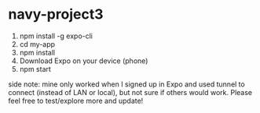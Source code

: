 # navy-project3
1. npm install -g expo-cli
2. cd my-app
3. npm install
4. Download Expo on your device (phone)
5. npm start

side note: mine only worked when I signed up in Expo and used tunnel to connect (instead of LAN or local), but not sure if others would work. Please feel free to test/explore more and update!
